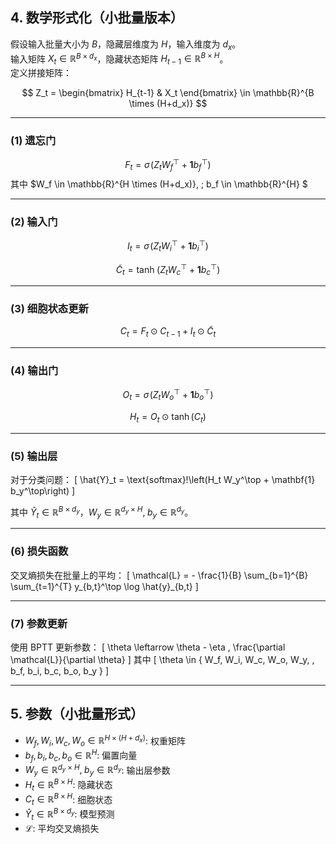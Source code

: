 ## 4. 数学形式化（小批量版本）

假设输入批量大小为 $B$，隐藏层维度为 $H$，输入维度为 $d_x$。  
输入矩阵 $X_t \in \mathbb{R}^{B \times d_x}$，隐藏状态矩阵 $H_{t-1} \in \mathbb{R}^{B \times H}$。  
定义拼接矩阵：

$$
Z_t = \begin{bmatrix} H_{t-1} & X_t \end{bmatrix} \in \mathbb{R}^{B \times (H+d_x)}
$$

---

### (1) 遗忘门

$$
F_t = \sigma\!\left(Z_t W_f^\top + \mathbf{1} b_f^\top \right)
$$
其中 $W_f \in \mathbb{R}^{H \times (H+d_x)}, \; b_f \in \mathbb{R}^{H} $

---

### (2) 输入门
$$
I_t = \sigma\!\left(Z_t W_i^\top + \mathbf{1} b_i^\top \right)
$$

$$
\tilde{C}_t = \tanh\!\left(Z_t W_c^\top + \mathbf{1} b_c^\top \right)
$$

---

### (3) 细胞状态更新
$$
C_t = F_t \odot C_{t-1} + I_t \odot \tilde{C}_t
$$

---

### (4) 输出门
$$
O_t = \sigma\!\left(Z_t W_o^\top + \mathbf{1} b_o^\top \right)
$$

$$
H_t = O_t \odot \tanh(C_t)
$$

---

### (5) 输出层
对于分类问题：
\[
\hat{Y}_t = \text{softmax}\!\left(H_t W_y^\top + \mathbf{1} b_y^\top\right)
\]

其中 $\hat{Y}_t \in \mathbb{R}^{B \times d_y}$，$W_y \in \mathbb{R}^{d_y \times H}, \; b_y \in \mathbb{R}^{d_y}$。

---

### (6) 损失函数
交叉熵损失在批量上的平均：
\[
\mathcal{L} = - \frac{1}{B} \sum_{b=1}^{B} \sum_{t=1}^{T} y_{b,t}^\top \log \hat{y}_{b,t}
\]

---

### (7) 参数更新
使用 BPTT 更新参数：
\[
\theta \leftarrow \theta - \eta \, \frac{\partial \mathcal{L}}{\partial \theta}
\]
其中 
\[
\theta \in \{ W_f, W_i, W_c, W_o, W_y, \, b_f, b_i, b_c, b_o, b_y \}
\]

---

## 5. 参数（小批量形式）

- $W_f, W_i, W_c, W_o \in \mathbb{R}^{H \times (H+d_x)}$: 权重矩阵  
- $b_f, b_i, b_c, b_o \in \mathbb{R}^{H}$: 偏置向量  
- $W_y \in \mathbb{R}^{d_y \times H}, \; b_y \in \mathbb{R}^{d_y}$: 输出层参数  
- $H_t \in \mathbb{R}^{B \times H}$: 隐藏状态  
- $C_t \in \mathbb{R}^{B \times H}$: 细胞状态  
- $\hat{Y}_t \in \mathbb{R}^{B \times d_y}$: 模型预测  
- $\mathcal{L}$: 平均交叉熵损失  

